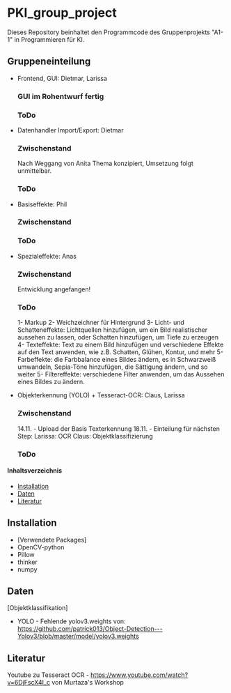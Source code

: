 # PKI_group_project
Dieses Repository beinhaltet den Programmcode des Gruppenprojekts "A1-1" in Programmieren für KI.

## Gruppeneinteilung
- Frontend, GUI: Dietmar, Larissa
  ### GUI im Rohentwurf fertig
  ### ToDo
  
- Datenhandler Import/Export: Dietmar
  ### Zwischenstand
  Nach Weggang von Anita Thema konzipiert, Umsetzung folgt unmittelbar.
  ### ToDo
  
- Basiseffekte: Phil
  ### Zwischenstand
  ### ToDo
  
- Spezialeffekte: Anas
  ### Zwischenstand
  Entwicklung angefangen!
  ### ToDo
  1- Markup
  2- Weichzeichner für Hintergrund
  3- Licht- und Schatteneffekte: Lichtquellen hinzufügen, um ein Bild realistischer aussehen zu lassen, oder Schatten hinzufügen, um Tiefe zu erzeugen
  4- Texteffekte: Text zu einem Bild hinzufügen und verschiedene Effekte auf den Text anwenden, wie z.B. Schatten, Glühen, Kontur, und mehr
  5- Farbeffekte: die Farbbalance eines Bildes ändern, es in Schwarzweiß umwandeln, Sepia-Töne hinzufügen, die Sättigung ändern, und so weiter
  5- Filtereffekte: verschiedene Filter anwenden, um das Aussehen eines Bildes zu ändern.
  
  
- Objekterkennung (YOLO) + Tesseract-OCR: Claus, Larissa
  ### Zwischenstand
  14.11. - Upload der Basis Texterkennung
  18.11. - Einteilung für nächsten Step: Larissa: OCR  Claus: Objektklassifizierung
  ### ToDo

#### Inhaltsverzeichnis
- [Installation](#installation)
- [Daten](#daten)
- [Literatur](#literatur)

## Installation
- [Verwendete Packages]
- OpenCV-python
- Pillow
- thinker
- numpy

## Daten
[Objektklassifikation]
- YOLO - Fehlende yolov3.weights von: https://github.com/patrick013/Object-Detection---Yolov3/blob/master/model/yolov3.weights

## Literatur
Youtube zu Tesseract OCR - https://www.youtube.com/watch?v=6DjFscX4I_c von Murtaza's Workshop


